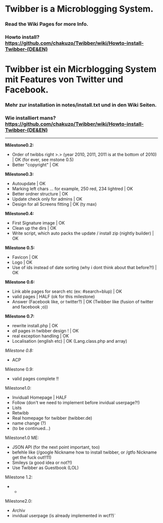 # Twibber is a Microblogging System.
### Read the Wiki Pages for more Info.
### Howto install? <https://github.com/chakuzo/Twibber/wiki/Howto-install-Twibber-(DE&EN)>
# Twibber ist ein Micrblogging System mit Features von Twitter und Facebook.
### Mehr zur installation in notes/install.txt und in den Wiki Seiten.
### Wie installiert mans? <https://github.com/chakuzo/Twibber/wiki/Howto-install-Twibber-(DE&EN)>

***
**Milestone0.2:**
* Order of twibbs right >.> (year 2010, 2011, 2011 is at the bottom of 2010) | OK (for ever, see mstone 0.5)
* Better "copyright" | OK

**Milestone0.3:**
* Autoupdate | OK
* Marking left chars ... for example, 250 red, 234 lightred | OK
* Better ordner structure | OK
* Update check only for admins | OK
* Design for all Screens fitting | OK (ty max)

**Milestone0.4:**
* First Signature image | OK
* Clean up the dirs | OK
* Write script, which auto packs the update / install zip (nightly builder) | OK

**Milestone 0.5:**
* Favicon | OK
* Logo | OK
* Use of ids instead of date sorting (why i dont think about that before?!) | OK

**Milestone 0.6:**
* Link able pages for search etc (ex: #search=blup) | OK
* valid pages | HALF (ok for this milestone)
* Answer (Facebook like, or twitter?) | OK (Twibber like (fusion of twitter and facebook ;o))

**Milestone 0.7:**
* rewrite install.php | OK
* _all_ pages in twibber design ! | OK
* real exception handling | OK
* Localisation (english etc) | OK (Lang.class.php and array)

_Milestone 0.8:_
* ACP

Milestone 0.9:
* valid pages complete !!

Milestone1.0:
* Inviduall Homepage | HALF
* Follow (don't we need to implement before invidual userpage?!)
* Lists
* Retwibb
* Real homepage for twibber (twibber.de)
* name change (?)
* (to be continued...)

Milestone1.0 ME:
* JSON API (for the next point important, too)
* befehle like (/google Nickname how to install twibber, or /gtfo Nickname get the fuck out!!11)
* Smileys (a good idea or not?!)
* Use Twibber as Guestbook (LOL)

Milestone 1.2:
* -

Milestone2.0:
* Archiv
* invidual userpage (is already implemented in wcf?)`